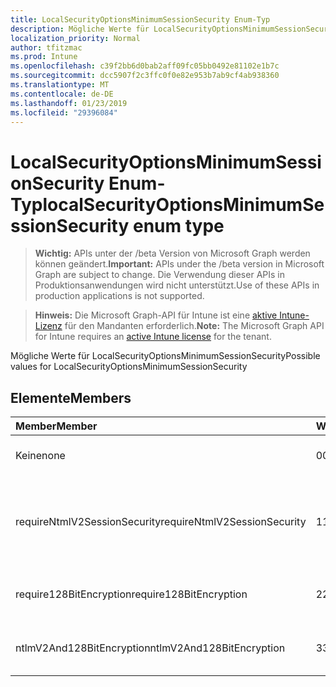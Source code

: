 ```yaml
---
title: LocalSecurityOptionsMinimumSessionSecurity Enum-Typ
description: Mögliche Werte für LocalSecurityOptionsMinimumSessionSecurity
localization_priority: Normal
author: tfitzmac
ms.prod: Intune
ms.openlocfilehash: c39f2bb6d0bab2aff09fc05bb0492e81102e1b7c
ms.sourcegitcommit: dcc5907f2c3ffc0f0e82e953b7ab9cf4ab938360
ms.translationtype: MT
ms.contentlocale: de-DE
ms.lasthandoff: 01/23/2019
ms.locfileid: "29396084"
---
```

# <a name="localsecurityoptionsminimumsessionsecurity-enum-type"></a><span data-ttu-id="559cb-103">LocalSecurityOptionsMinimumSessionSecurity Enum-Typ</span><span class="sxs-lookup"><span data-stu-id="559cb-103">localSecurityOptionsMinimumSessionSecurity enum type</span></span>

> <span data-ttu-id="559cb-104">**Wichtig:** APIs unter der /beta Version von Microsoft Graph werden können geändert.</span><span class="sxs-lookup"><span data-stu-id="559cb-104">**Important:** APIs under the /beta version in Microsoft Graph are subject to change.</span></span> <span data-ttu-id="559cb-105">Die Verwendung dieser APIs in Produktionsanwendungen wird nicht unterstützt.</span><span class="sxs-lookup"><span data-stu-id="559cb-105">Use of these APIs in production applications is not supported.</span></span>

> <span data-ttu-id="559cb-106">**Hinweis:** Die Microsoft Graph-API für Intune ist eine [aktive Intune-Lizenz](https://go.microsoft.com/fwlink/?linkid=839381) für den Mandanten erforderlich.</span><span class="sxs-lookup"><span data-stu-id="559cb-106">**Note:** The Microsoft Graph API for Intune requires an [active Intune license](https://go.microsoft.com/fwlink/?linkid=839381) for the tenant.</span></span>

<span data-ttu-id="559cb-107">Mögliche Werte für LocalSecurityOptionsMinimumSessionSecurity</span><span class="sxs-lookup"><span data-stu-id="559cb-107">Possible values for LocalSecurityOptionsMinimumSessionSecurity</span></span>

## <a name="members"></a><span data-ttu-id="559cb-108">Elemente</span><span class="sxs-lookup"><span data-stu-id="559cb-108">Members</span></span>
|<span data-ttu-id="559cb-109">Member</span><span class="sxs-lookup"><span data-stu-id="559cb-109">Member</span></span>|<span data-ttu-id="559cb-110">Wert</span><span class="sxs-lookup"><span data-stu-id="559cb-110">Value</span></span>|<span data-ttu-id="559cb-111">Beschreibung</span><span class="sxs-lookup"><span data-stu-id="559cb-111">Description</span></span>|
|:---|:---|:---|
|<span data-ttu-id="559cb-112">Keine</span><span class="sxs-lookup"><span data-stu-id="559cb-112">none</span></span>|<span data-ttu-id="559cb-113">0</span><span class="sxs-lookup"><span data-stu-id="559cb-113">0</span></span>|<span data-ttu-id="559cb-114">LM & NTLM-Antworten senden</span><span class="sxs-lookup"><span data-stu-id="559cb-114">Send LM & NTLM responses</span></span>|
|<span data-ttu-id="559cb-115">requireNtmlV2SessionSecurity</span><span class="sxs-lookup"><span data-stu-id="559cb-115">requireNtmlV2SessionSecurity</span></span>|<span data-ttu-id="559cb-116">1</span><span class="sxs-lookup"><span data-stu-id="559cb-116">1</span></span>|<span data-ttu-id="559cb-117">Senden Sie LM & NTLM-Verwendung NTLMv2 sitzungssicherheit, wenn ausgehandelt</span><span class="sxs-lookup"><span data-stu-id="559cb-117">Send LM & NTLM-use NTLMv2 session security if negotiated</span></span>|
|<span data-ttu-id="559cb-118">require128BitEncryption</span><span class="sxs-lookup"><span data-stu-id="559cb-118">require128BitEncryption</span></span>|<span data-ttu-id="559cb-119">2</span><span class="sxs-lookup"><span data-stu-id="559cb-119">2</span></span>|<span data-ttu-id="559cb-120">LM & nur NTLM-Antworten senden</span><span class="sxs-lookup"><span data-stu-id="559cb-120">Send LM & NTLM responses only</span></span>|
|<span data-ttu-id="559cb-121">ntlmV2And128BitEncryption</span><span class="sxs-lookup"><span data-stu-id="559cb-121">ntlmV2And128BitEncryption</span></span>|<span data-ttu-id="559cb-122">3</span><span class="sxs-lookup"><span data-stu-id="559cb-122">3</span></span>|<span data-ttu-id="559cb-123">LM & nur NTLMv2-Antworten senden</span><span class="sxs-lookup"><span data-stu-id="559cb-123">Send LM & NTLMv2 responses only</span></span>|




